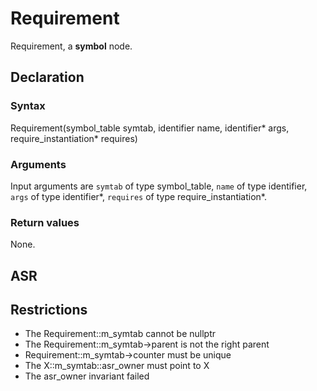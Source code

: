 <!-- This is an automatically generated file. Do not edit it manually. -->

# Requirement

Requirement, a **symbol** node.

## Declaration

### Syntax

Requirement(symbol_table symtab, identifier name, identifier* args, require_instantiation* requires)

### Arguments
Input arguments are `symtab` of type symbol_table, `name` of type identifier, `args` of type identifier*, `requires` of type require_instantiation*.

### Return values

None.

## ASR

<!-- Generate ASR using pickle. -->

## Restrictions

<!-- Generated from asr_verify.cpp. -->
* The Requirement::m_symtab cannot be nullptr
* The Requirement::m_symtab->parent is not the right parent
* Requirement::m_symtab->counter must be unique
* The X::m_symtab::asr_owner must point to X
* The asr_owner invariant failed